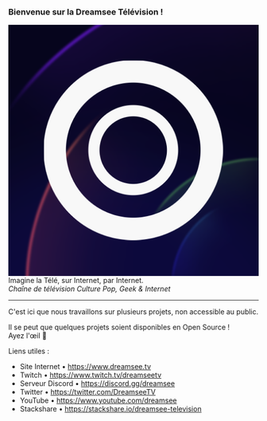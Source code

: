 ### Bienvenue sur la Dreamsee Télévision !

[//]: # "Si tu lis ce message, félicitations ! Nous pensons que tu as tout pour rejoindre l'équipe :)"
[//]: # "Code : EN7/0nA1mePasW€b€diA/w_ax9fM-B83"

<img src="./dreamsee_icon2022.png" align="right"/>

Imagine la Télé, sur Internet, par Internet.
<br>
*Chaîne de télévision Culture Pop, Geek & Internet*

_________________

C'est ici que nous travaillons sur plusieurs projets, non accessible au public.

Il se peut que quelques projets soient disponibles en Open Source !
<br>
Ayez l'œil 👀


Liens utiles :
- Site Internet • https://www.dreamsee.tv
- Twitch • https://www.twitch.tv/dreamseetv
- Serveur Discord • https://discord.gg/dreamsee
- Twitter • https://twitter.com/DreamseeTV
- YouTube • https://www.youtube.com/dreamsee
- Stackshare • https://stackshare.io/dreamsee-television
